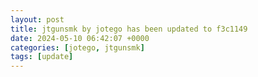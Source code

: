```yaml
---
layout: post
title: jtgunsmk by jotego has been updated to f3c1149
date: 2024-05-10 06:42:07 +0000
categories: [jotego, jtgunsmk]
tags: [update]
---
```


